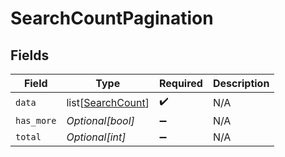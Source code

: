# SearchCountPagination


## Fields

| Field                                                   | Type                                                    | Required                                                | Description                                             |
| ------------------------------------------------------- | ------------------------------------------------------- | ------------------------------------------------------- | ------------------------------------------------------- |
| `data`                                                  | list[[SearchCount](../../models/shared/searchcount.md)] | :heavy_check_mark:                                      | N/A                                                     |
| `has_more`                                              | *Optional[bool]*                                        | :heavy_minus_sign:                                      | N/A                                                     |
| `total`                                                 | *Optional[int]*                                         | :heavy_minus_sign:                                      | N/A                                                     |